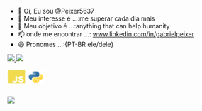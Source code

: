 - 👋 Oi, Eu sou @Peixer5637
- 👀 Meu interesse é ...:me superar cada dia mais
- 💞️ Meu objetivo é ...:anything that can help humanity
- 📫 onde me encontrar ...: www.linkedin.com/in/gabrielpeixer
- 😄 Pronomes ...:{PT-BR ele/dele}

<div>
  <a href="https://github.com/Peixer5637">
    <img height="150em" src="https://github-readme-stats.vercel.app/api?username=Peixer5637&show_icons=true&theme=tokyonight&include_all_commits=true&count_private=true"/>
    <img height="150em" src="https://github-readme-stats.vercel.app/api/top-langs/?username=Peixer5637&layout=compact&langs_count=16&theme=tokyonight"/>
  </a>
</div>

<div style="display: inline_block"><br>
  <img align="center" alt="Peixer-Js" height="30" width="40" src="https://raw.githubusercontent.com/devicons/devicon/master/icons/javascript/javascript-plain.svg">
  <img align="center" alt="Peixer-Python" height="30" width="40" src="https://raw.githubusercontent.com/devicons/devicon/master/icons/python/python-original.svg">
</div>

##

<div>    
  <a href="https://www.linkedin.com/in/gabrielpeixer/" target="_blank">
    <img src="https://img.shields.io/badge/-LinkedIn-%230077B5?style=for-the-badge&logo=linkedin&logoColor=white" target="_blank">
  </a>
</div>
